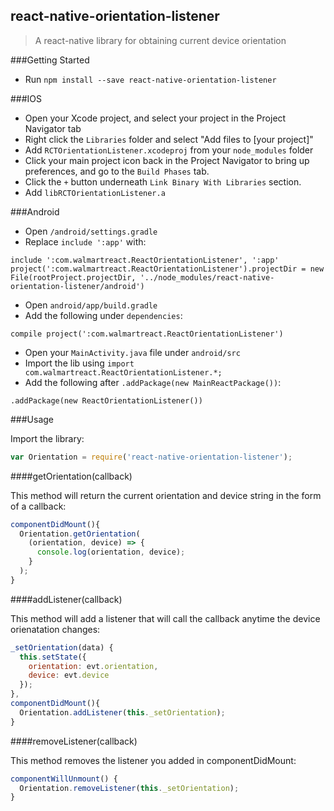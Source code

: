 ## react-native-orientation-listener

> A react-native library for obtaining current device orientation

###Getting Started

- Run `npm install --save react-native-orientation-listener`

###IOS

- Open your Xcode project, and select your project in the Project Navigator tab
- Right click the `Libraries` folder and select "Add files to [your project]"
- Add `RCTOrientationListener.xcodeproj` from your `node_modules` folder
- Click your main project icon back in the Project Navigator to bring up preferences, and go to the `Build Phases` tab.
- Click the `+` button underneath `Link Binary With Libraries` section.
- Add `libRCTOrientationListener.a`

###Android
- Open `/android/settings.gradle`
- Replace `include ':app'` with:

```
include ':com.walmartreact.ReactOrientationListener', ':app'
project(':com.walmartreact.ReactOrientationListener').projectDir = new File(rootProject.projectDir, '../node_modules/react-native-orientation-listener/android')
```
- Open `android/app/build.gradle`
- Add the following under `dependencies`:

```
compile project(':com.walmartreact.ReactOrientationListener')
```
- Open your `MainActivity.java` file under `android/src`
- Import the lib using `import com.walmartreact.ReactOrientationListener.*;`
- Add the following after `.addPackage(new MainReactPackage())`:

```
.addPackage(new ReactOrientationListener())
```

###Usage

Import the library:

```javascript
var Orientation = require('react-native-orientation-listener');
```

####getOrientation(callback)

This method will return the current orientation and device string in the form of a callback:

```javascript
componentDidMount(){
  Orientation.getOrientation(
    (orientation, device) => {
      console.log(orientation, device);
    }
  );
}
```

####addListener(callback)

This method will add a listener that will call the callback anytime the device orienatation changes:

```javascript
_setOrientation(data) {
  this.setState({
    orientation: evt.orientation,
    device: evt.device
  });
},
componentDidMount(){
  Orientation.addListener(this._setOrientation);
}
```

####removeListener(callback)

This method removes the listener you added in componentDidMount:

```javascript
componentWillUnmount() {
  Orientation.removeListener(this._setOrientation);
}
```
